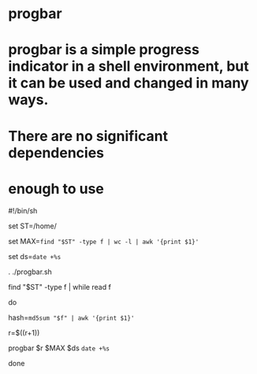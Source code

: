 # progbar 
# progbar is a simple progress indicator in a shell environment, but it can be used and changed in many ways.
# There are no significant dependencies
# enough to use

#!/bin/sh

set ST=/home/ 

set MAX=`find "$ST" -type f | wc -l | awk '{print $1}'`

set ds=`date +%s`

. ./progbar.sh

find "$ST" -type f | while read f

do

 hash=`md5sum "$f" | awk '{print $1}'`
 
 r=$((r+1))
 
 progbar $r $MAX $ds `date +%s`
 
done
